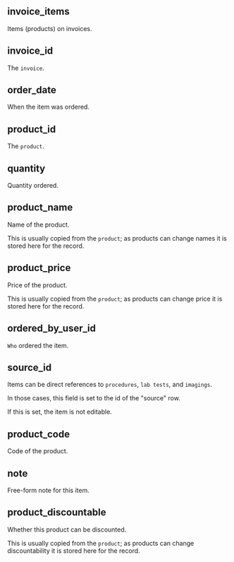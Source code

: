 ## invoice_items

Items (products) on invoices.

## invoice_id

The `invoice`.

## order_date

When the item was ordered.

## product_id

The `product`.

## quantity

Quantity ordered.

## product_name

Name of the product.

This is usually copied from the `product`; as
products can change names it is stored here for the record.

## product_price

Price of the product.

This is usually copied from the `product`; as
products can change price it is stored here for the record.

## ordered_by_user_id

`Who` ordered the item.

## source_id

Items can be direct references to `procedures`,
`lab tests`, and
`imagings`.

In those cases, this field is set to the id of the "source" row.

If this is set, the item is not editable.

## product_code

Code of the product.

## note

Free-form note for this item.

## product_discountable

Whether this product can be discounted.

This is usually copied from the `product`; as
products can change discountability it is stored here for the record.

